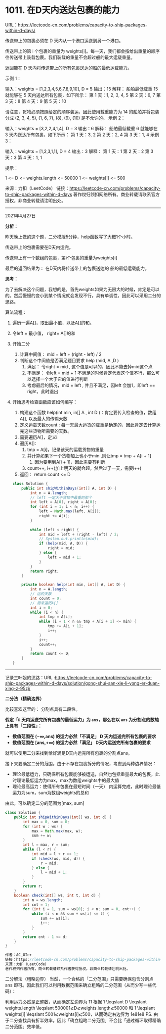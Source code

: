 # 1011. 在D天内送达包裹的能力

URL：https://leetcode-cn.com/problems/capacity-to-ship-packages-within-d-days/

传送带上的包裹必须在 D 天内从一个港口运送到另一个港口。

传送带上的第 i 个包裹的重量为 weights[i]。每一天，我们都会按给出重量的顺序往传送带上装载包裹。我们装载的重量不会超过船的最大运载重量。

返回能在 D 天内将传送带上的所有包裹送达的船的最低运载能力。

 

示例 1：

输入：weights = [1,2,3,4,5,6,7,8,9,10], D = 5
输出：15
解释：
船舶最低载重 15 就能够在 5 天内送达所有包裹，如下所示：
第 1 天：1, 2, 3, 4, 5
第 2 天：6, 7
第 3 天：8
第 4 天：9
第 5 天：10

请注意，货物必须按照给定的顺序装运，因此使用载重能力为 14 的船舶并将包装分成 (2, 3, 4, 5), (1, 6, 7), (8), (9), (10) 是不允许的。 
示例 2：

输入：weights = [3,2,2,4,1,4], D = 3
输出：6
解释：
船舶最低载重 6 就能够在 3 天内送达所有包裹，如下所示：
第 1 天：3, 2
第 2 天：2, 4
第 3 天：1, 4
示例 3：

输入：weights = [1,2,3,1,1], D = 4
输出：3
解释：
第 1 天：1
第 2 天：2
第 3 天：3
第 4 天：1, 1


提示：

1 <= D <= weights.length <= 50000
1 <= weights[i] <= 500

来源：力扣（LeetCode）
链接：https://leetcode-cn.com/problems/capacity-to-ship-packages-within-d-days
著作权归领扣网络所有。商业转载请联系官方授权，非商业转载请注明出处。

---

2021年4月27日

**分析：**

昨天晚上做的这个题，二分模版5分钟，help函数写了大概1个小时。

传送带上的包裹需要在D天内运完。

传送带上有一个数组的包裹，第i个包裹的重量为weights[i]

最后的返回结果为： 在D天内将传送带上的包裹送达的 船的最低运载能力。

**思考：**

为了去解决这个问题，我想的是，首先weights如果为无限大的时候，肯定是可以的。然后慢慢的变小到某个情况就会发现不行，具有单调性，因此可以采用二分的思路。

算法流程：

1. 遍历一遍A[]，取出最小值，以及A[]的和。

2. 令left = 最小值， right= A[]的和

3. 开始二分

   1. 计算中间值： mid = left + (right - left) / 2
   2. 判断这个中间值是否满足题目要求 help (mid, A ,D )
      1. 满足： 令right = mid , 这个值是可以的，因此不能去掉mid这个点
      2. 不满足： 令left = mid + 1 不满足的时候肯定代表这个值不行，那么可以选择一个大于它的值进行判断
      3. 考虑最后的情况，mid = left , 并且不满足，因left 会加1，即left == right，此时退出

4. 开始思考检查函数应该如何编写：

   1. 构建这个函数 help(int min, in[] A , int D )：肯定要传入检查的值，数组A[], 以及最大的传输天数
   2. 定义运载天数count : 每一天最大运货的载重是确定的，因此肯定去计算运完这些货物所需要的天数。
   3. 需要遍历A[]，定义i
   4. 遍历A[]:
      1. tmp = A[i]，记录该天的运载货物的重量
      2. 并计算如果下一个货物加上也小于min ,则让tmp = tmp + A[i + 1]
         1. 因为要用到A[i + 1]，因此需要有判断
      3. count++, i++(加上明天的就会超，然后过了一天，需要i++)
   5. 返回： return count <= D 

   ```java
   class Solution {
       public int shipWithinDays(int[] A, int D) {
           int n = A.length;
           // left 一定大于货物中最重的那个
           int left = A[0], right = A[0];
           for (int i = 1; i < n; i++) {
               left = Math.max(left, A[i]);
               right += A[i];
           }
     
           while (left < right) {
               int mid = left + (right - left) / 2;
               // System.out.println(mid);
               if (help(mid, A, D)) {
                   right = mid;
               } else {
                   left = mid + 1;
               }
           }
           return right;
       }
   
       private boolean help(int min, int[] A, int D) {
           int n = A.length;
           // 运的天数
           int count = 0;
           // 用来遍历A[]
           int i = 0;
           while (i < n) {
               int tmp = A[i];
               while (i + 1 < n && tmp + A[i + 1] <= min) {
                   tmp += A[i + 1];
                   i++;
               }
               i++;
               count++;
           }
           return count <= D;
       }
   }
   ```

---


   记录三叶姐的思路：URL :https://leetcode-cn.com/problems/capacity-to-ship-packages-within-d-days/solution/gong-shui-san-xie-li-yong-er-duan-xing-z-95zj/

   **二分法（精确边界）**

   比较喜欢这里的： 分割点具有二段性。

   **假定「`D` 天内运送完所有包裹的最低运力」为 `ans`，那么在以 `ans` 为分割点的数轴上具有「二段性」：**

   - **数值范围在 (−∞,ans) 的运力必然「不满足」 D 天内运送完所有包裹的要求**
   - **数值范围在 [ans,+∞) 的运力必然「满足」 D天内运送完所有包裹的要求**

就可以使用二分来找到恰好满足D天内运完所有包裹的分割点ans。

接下来要确定二分的范围，由于不存在包裹拆分的情况，考虑到两种边界情况：

- 理论最低运力，只确保所有包裹能够被运送，自然也包括重量最大的包裹，此时理论最低运力为max，max为数组weights中的最大值
- 理论最高运力：使得所有包裹在最短时间（一天） 内运算完成，此时理论最低运力为sum，sum为数组weights的总和

由此，可以确定二分的范围为[max, sum]

```java
class Solution {
    public int shipWithinDays(int[] ws, int d) {
        int max = 0, sum = 0;
        for (int w : ws) {
            max = Math.max(max, w);
            sum += w;
        }
        int l = max, r = sum;
        while (l < r) {
            int mid = l + r >> 1;
            if (check(ws, mid, d)) {
                r = mid;
            } else {
                l = mid + 1;
            }
        }
        return r;
    }
    boolean check(int[] ws, int t, int d) {
        int n = ws.length;
        int cnt = 1;
        for (int i = 1, sum = ws[0]; i < n; sum = 0, cnt++) {
            while (i < n && sum + ws[i] <= t) {
                sum += ws[i];
                i++;
            }
        }
        return cnt - 1 <= d;
    }
}

作者：AC_OIer
链接：https://leetcode-cn.com/problems/capacity-to-ship-packages-within-d-days/solution/gong-shui-san-xie-li-yong-er-duan-xing-z-95zj/
来源：力扣（LeetCode）
著作权归作者所有。商业转载请联系作者获得授权，非商业转载请注明出处。
```



二分解法（粗略边界）
当然，一个合格的「二分范围」只需要确保包含分割点 ans 即可。因此我们可以利用数据范围来确立粗略的二分范围（从而少写一些代码）：

利用运力必然是正整数，从而确定左边界为 11
根据 1 \leqslant D \leqslant weights.length \leqslant 500001⩽D⩽weights.length⩽50000 和 1 \leqslant weights[i] \leqslant 5001⩽weights[i]⩽500，从而确定右边界为 1e81e8
PS. 由于二分查找具有折半效率，因此「确立粗略二分范围」不会比「通过循环取得精确二分范围」效率低。



